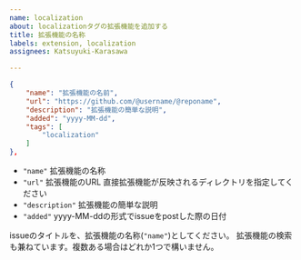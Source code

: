 ```yaml
---
name: localization
about: localizationタグの拡張機能を追加する
title: 拡張機能の名称
labels: extension, localization
assignees: Katsuyuki-Karasawa

---
```


```json
{
	"name": "拡張機能の名前",
	"url": "https://github.com/@username/@reponame",
	"description": "拡張機能の簡単な説明",
	"added": "yyyy-MM-dd",
	"tags": [
		"localization"
	]
},
```
- `"name"` 拡張機能の名称  
- `"url"` 拡張機能のURL 直接拡張機能が反映されるディレクトリを指定してください  
- `"description"` 拡張機能の簡単な説明  
- `"added"` yyyy-MM-ddの形式でissueをpostした際の日付  

issueのタイトルを、拡張機能の名称(`"name"`)としてください。
拡張機能の検索も兼ねています。複数ある場合はどれか1つで構いません。
